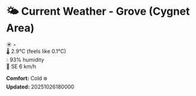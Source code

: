 # 🌤️ Current Weather - Grove (Cygnet Area)

☀️ **-**  
🌡️ 2.9°C (feels like 0.1°C)  
💧 93% humidity  
💨 SE 6 km/h  

**Comfort:** Cold ❄️  
**Updated:** 20251026180000
